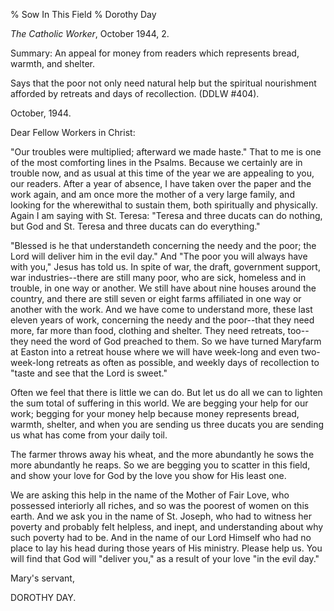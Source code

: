 % Sow In This Field
% Dorothy Day

*The Catholic Worker*, October 1944, 2.

Summary: An appeal for money from readers which represents bread,
warmth, and shelter.

Says that the poor not only need natural help but the spiritual
nourishment afforded by retreats and days of recollection. (DDLW \#404).

October, 1944.

Dear Fellow Workers in Christ:

"Our troubles were multiplied; afterward we made haste." That to me is
one of the most comforting lines in the Psalms. Because we certainly are
in trouble now, and as usual at this time of the year we are appealing
to you, our readers. After a year of absence, I have taken over the
paper and the work again, and am once more the mother of a very large
family, and looking for the wherewithal to sustain them, both
spiritually and physically. Again I am saying with St. Teresa: "Teresa
and three ducats can do nothing, but God and St. Teresa and three ducats
can do everything."

"Blessed is he that understandeth concerning the needy and the poor; the
Lord will deliver him in the evil day." And "The poor you will always
have with you," Jesus has told us. In spite of war, the draft,
government support, war industries--there are still many poor, who are
sick, homeless and in trouble, in one way or another. We still have
about nine houses around the country, and there are still seven or eight
farms affiliated in one way or another with the work. And we have come
to understand more, these last eleven years of work, concerning the
needy and the poor--that they need more, far more than food, clothing
and shelter. They need retreats, too--they need the word of God preached
to them. So we have turned Maryfarm at Easton into a retreat house where
we will have week-long and even two-week-long retreats as often as
possible, and weekly days of recollection to "taste and see that the
Lord is sweet."

Often we feel that there is little we can do. But let us do all we can
to lighten the sum total of suffering in this world. We are begging your
help for our work; begging for your money help because money represents
bread, warmth, shelter, and when you are sending us three ducats you are
sending us what has come from your daily toil.

The farmer throws away his wheat, and the more abundantly he sows the
more abundantly he reaps. So we are begging you to scatter in this
field, and show your love for God by the love you show for His least
one.

We are asking this help in the name of the Mother of Fair Love, who
possessed interiorly all riches, and so was the poorest of women on this
earth. And we ask you in the name of St. Joseph, who had to witness her
poverty and probably felt helpless, and inept, and understanding about
why such poverty had to be. And in the name of our Lord Himself who had
no place to lay his head during those years of His ministry. Please help
us. You will find that God will "deliver you," as a result of your love
"in the evil day."

Mary's servant,

DOROTHY DAY.
